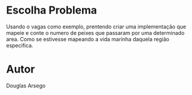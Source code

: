 # Escolha Problema

Usando o vagas como exemplo, prentendo criar uma implementação que mapeie e conte o numero de peixes que passaram por uma determinado area. Como se estivesse mapeando a vida marinha daquela região especifica.

# Autor

Douglas Arsego
